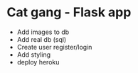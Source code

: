 # Cat gang - Flask app

- Add images to db
- Add real db (sql)
- Create user register/login
- Add styling 
- deploy heroku 
